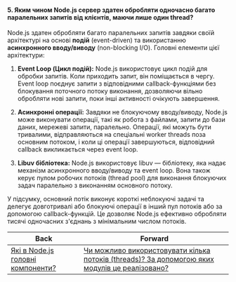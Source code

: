 #### 5. Яким чином Node.js сервер здатен обробляти одночасно багато паралельних запитів від клієнтів, маючи лише один thread?

Node.js здатен обробляти багато паралельних запитів завдяки своїй архітектурі на основі **подій** (event-driven) та використанню **асинхронного вводу/виводу** (non-blocking I/O). Головні елементи цієї архітектури:

1. **Event Loop (Цикл подій):** Node.js використовує цикл подій для обробки запитів. Коли приходить запит, він поміщається в чергу. Event loop поєднує запити з відповідними callback-функціями без блокування поточного потоку виконання, дозволяючи вільно обробляти нові запити, поки інші активності очікують завершення.

2. **Асинхронні операції:** Завдяки не блокуючому вводу/виводу, Node.js може виконувати операції, такі як робота з файлами, запити до бази даних, мережеві запити, паралельно. Операції, які можуть бути тривалими, відправляються на спеціальні worker threads поза основним потоком, і коли ці операції завершуються, відповідний callback викликається через event loop.

3. **Libuv бібліотека:** Node.js використовує libuv — бібліотеку, яка надає механізм асинхронного вводу/виводу та event loop. Вона також керує пулом робочих потоків (thread pool) для виконання блокуючих задач паралельно з виконанням основного потоку.

У підсумку, основний потік виконує короткі неблокуючі задачі та делегує довготривалі або блокуючі операції в інший пул потоків або за допомогою callback-функцій. Це дозволяє Node.js ефективно обробляти тисячі одночасних з'єднань з мінімальним числом потоків.

| Back | Forward |
|---|---|
| [Які в Node.js головні компоненти?](/ua/junior/nodejs/what-are-the-main-components-in-nodejs.md)  | [Чи можливо використовувати кілька потоків (threads)? За допомогою яких модулів це реалізовано?](/ua/junior/nodejs/6-can-multiple-threads-be-used-if-so-which-modules-implement-this.md) |